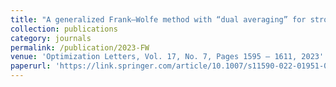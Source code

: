 ```yaml
---
title: "A generalized Frank–Wolfe method with “dual averaging” for strongly convex composite optimization"
collection: publications
category: journals
permalink: /publication/2023-FW
venue: 'Optimization Letters, Vol. 17, No. 7, Pages 1595 – 1611, 2023'
paperurl: 'https://link.springer.com/article/10.1007/s11590-022-01951-0'
---
```

